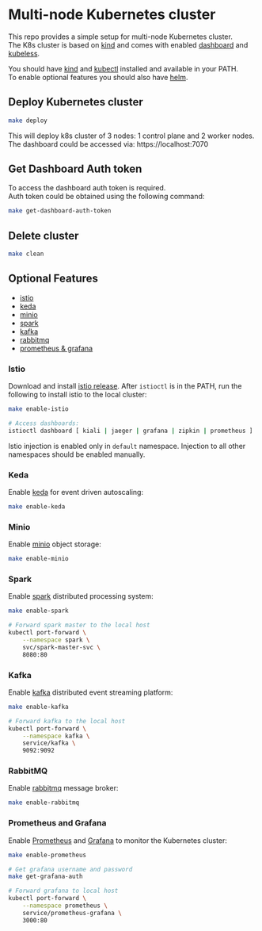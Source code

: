 # Multi-node Kubernetes cluster

This repo provides a simple setup for multi-node Kubernetes cluster.  
The K8s cluster is based on [kind](https://kind.sigs.k8s.io/) and comes with enabled [dashboard](https://kubernetes.io/docs/tasks/access-application-cluster/web-ui-dashboard/) and [kubeless](https://kubeless.io/).

You should have [kind](https://kind.sigs.k8s.io/docs/user/quick-start/) and [kubectl](https://kubernetes.io/docs/tasks/tools/install-kubectl/) installed and available in your PATH.  
To enable optional features you should also have [helm](https://helm.sh/docs/intro/install/).

## Deploy Kubernetes cluster

```sh
make deploy
```

This will deploy k8s cluster of 3 nodes: 1 control plane and 2 worker nodes.  
The dashboard could be accessed via: https://localhost:7070

## Get Dashboard Auth token

To access the dashboard auth token is required.  
Auth token could be obtained using the following command:

```sh
make get-dashboard-auth-token
```

## Delete cluster

```sh
make clean
```

## Optional Features

* [istio](#istio)
* [keda](#keda)
* [minio](#minio)
* [spark](#spark)
* [kafka](#kafka)
* [rabbitmq](#rabbitmq)
* [prometheus & grafana](#prometheus-and-grafana)

### Istio

Download and install [istio release](https://istio.io/latest/docs/setup/getting-started/#download).
After `istioctl` is in the PATH, run the following to install istio to the local cluster:
```sh
make enable-istio

# Access dashboards:
istioctl dashboard [ kiali | jaeger | grafana | zipkin | prometheus ]
```

Istio injection is enabled only in `default` namespace. Injection to all other namespaces should be enabled manually.

### Keda

Enable [keda](https://keda.sh/) for event driven autoscaling:
```sh
make enable-keda
```

### Minio

Enable [minio](https://min.io/) object storage:
```sh
make enable-minio
```

### Spark

Enable [spark](https://spark.apache.org/) distributed processing system:
```sh
make enable-spark

# Forward spark master to the local host
kubectl port-forward \
    --namespace spark \
    svc/spark-master-svc \
    8080:80
```

### Kafka

Enable [kafka](http://kafka.apache.org/) distributed event streaming platform:
```sh
make enable-kafka

# Forward kafka to the local host
kubectl port-forward \
    --namespace kafka \
    service/kafka \
    9092:9092
```

### RabbitMQ

Enable [rabbitmq](https://www.rabbitmq.com/) message broker:
```sh
make enable-rabbitmq
```

### Prometheus and Grafana

Enable [Prometheus](https://prometheus.io/) and [Grafana](https://grafana.com/) to monitor the Kubernetes cluster:
```sh
make enable-prometheus

# Get grafana username and password
make get-grafana-auth

# Forward grafana to local host
kubectl port-forward \
    --namespace prometheus \
    service/prometheus-grafana \
    3000:80
```
